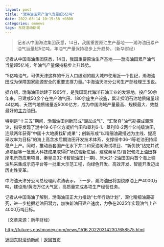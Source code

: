 ```yaml
---
layout: post
title: "渤海油田累产油气当量超5亿吨"
date: 2022-03-14 10:15:56 +0800
categories: emnews
tags: 东财滚动新闻
---
```

> 记者从中国海油集团获悉，14日，我国重要原油生产基地——渤海油田累产油气当量超5亿吨，年油气产量保持稳步上升趋势。（新华财经）

<p>记者从中国海油集团获悉，14日，我国重要原油生产基地——渤海油田累产油气当量超5亿吨，年油气产量保持稳步上升趋势。</p><p>“5亿吨油气，可供天津这样的千万人口级别的超大城市使用近一个世纪，渤海油田成为保障国家能源安全的重要支撑力量。”中海油天津分公司生产部经理王玉说。</p><p>据介绍，渤海油田始建于1965年，是我国现代海洋石油工业的发源地。投产50余年来，已建成50余个在生产油气田、180余座生产设施，累计探明石油地质储量超44亿吨、天然气地质储量近5000亿方，成为中国海域产量最高、规模最大、效益最好的<span id="Info.3291"><a href="http://data.eastmoney.com/zlsj/" class="infokey">主力</a></span>油田。</p><p>特别是“十三五”期间，渤海油田创新形成“湖盆成气”、“汇聚脊”油气勘探成藏理论，指导发现了渤中19-6千亿方凝析气田和垦利6-1、垦利10-2两个亿吨级油田，连续两年获得“中国十大地质找矿成果”；创新形成“以精细油藏描述为主线、提高采收率为目标”的海上高含水后期油田开发技术体系，支撑绥中36-1等老油田持续稳产上产。同时，推动首套国产化水下井口和采油树海试项目、“新优快”钻完井试点项目等一批重大科技成果取得矿场试验新进展，建成秦皇岛/曹妃甸海上油田群岸电示范应用项目、秦皇岛32-6智能油田(一期)、旅大21-2油田国内首个海上稠油热采集成示范平台等一批重大示范工程，向绿色开发、高效开发、智能开发迈出历史性变革。</p><p>中海油天津分公司总经理阎洪涛表示，下一步，渤海油田将围绕原油上产4000万吨，建设渤/黄海万亿大气区，高质量完成各项生产经营任务。</p><p>记者从中国海油了解到，渤海油田正大力推动“七年行动计划”，深化精细油藏研究，进一步挖掘老油田潜力，加快新油田建产速度，力争在2025年实现油气上产4000万吨目标。</p><p class="em_media">（文章来源：新华财经）</p>

<http://futures.eastmoney.com/news/1516,202203142307658575.html>

[返回东财滚动新闻](//finews.withounder.com/emnews/)｜[返回首页](//finews.withounder.com/)